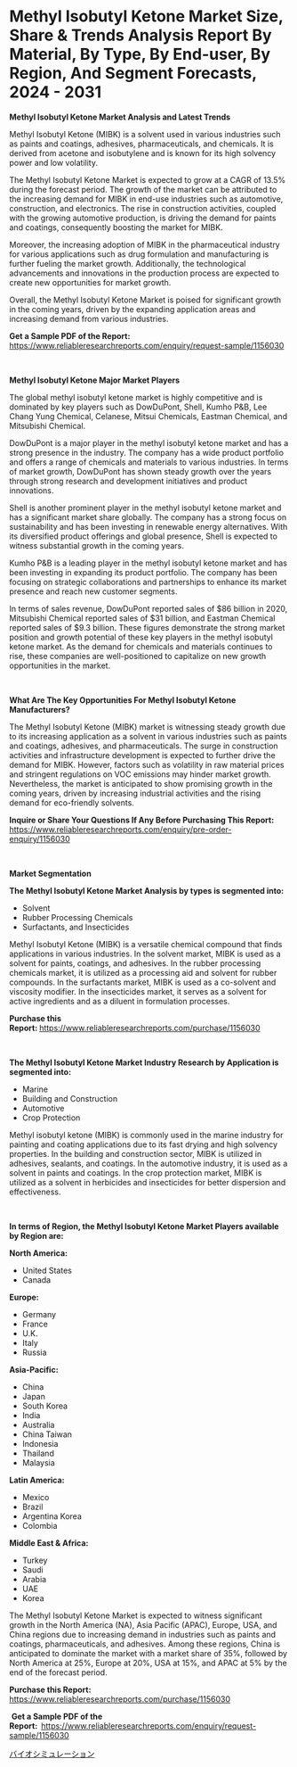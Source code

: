 <p><h1>Methyl Isobutyl Ketone Market Size, Share & Trends Analysis Report By Material, By Type, By End-user, By Region, And Segment Forecasts, 2024 - 2031</h1></p><p><strong>Methyl Isobutyl Ketone Market Analysis and Latest Trends</strong></p>
<p><p>Methyl Isobutyl Ketone (MIBK) is a solvent used in various industries such as paints and coatings, adhesives, pharmaceuticals, and chemicals. It is derived from acetone and isobutylene and is known for its high solvency power and low volatility.</p><p>The Methyl Isobutyl Ketone Market is expected to grow at a CAGR of 13.5% during the forecast period. The growth of the market can be attributed to the increasing demand for MIBK in end-use industries such as automotive, construction, and electronics. The rise in construction activities, coupled with the growing automotive production, is driving the demand for paints and coatings, consequently boosting the market for MIBK.</p><p>Moreover, the increasing adoption of MIBK in the pharmaceutical industry for various applications such as drug formulation and manufacturing is further fueling the market growth. Additionally, the technological advancements and innovations in the production process are expected to create new opportunities for market growth.</p><p>Overall, the Methyl Isobutyl Ketone Market is poised for significant growth in the coming years, driven by the expanding application areas and increasing demand from various industries.</p></p>
<p><strong>Get a Sample PDF of the Report:&nbsp;</strong> <a href="https://www.reliableresearchreports.com/enquiry/request-sample/1156030">https://www.reliableresearchreports.com/enquiry/request-sample/1156030</a></p>
<p>&nbsp;</p>
<p><strong>Methyl Isobutyl Ketone Major Market Players</strong></p>
<p><p>The global methyl isobutyl ketone market is highly competitive and is dominated by key players such as DowDuPont, Shell, Kumho P&B, Lee Chang Yung Chemical, Celanese, Mitsui Chemicals, Eastman Chemical, and Mitsubishi Chemical.</p><p>DowDuPont is a major player in the methyl isobutyl ketone market and has a strong presence in the industry. The company has a wide product portfolio and offers a range of chemicals and materials to various industries. In terms of market growth, DowDuPont has shown steady growth over the years through strong research and development initiatives and product innovations.</p><p>Shell is another prominent player in the methyl isobutyl ketone market and has a significant market share globally. The company has a strong focus on sustainability and has been investing in renewable energy alternatives. With its diversified product offerings and global presence, Shell is expected to witness substantial growth in the coming years.</p><p>Kumho P&B is a leading player in the methyl isobutyl ketone market and has been investing in expanding its product portfolio. The company has been focusing on strategic collaborations and partnerships to enhance its market presence and reach new customer segments.</p><p>In terms of sales revenue, DowDuPont reported sales of $86 billion in 2020, Mitsubishi Chemical reported sales of $31 billion, and Eastman Chemical reported sales of $9.3 billion. These figures demonstrate the strong market position and growth potential of these key players in the methyl isobutyl ketone market. As the demand for chemicals and materials continues to rise, these companies are well-positioned to capitalize on new growth opportunities in the market.</p></p>
<p>&nbsp;</p>
<p><strong>What Are The Key Opportunities For Methyl Isobutyl Ketone Manufacturers?</strong></p>
<p><p>The Methyl Isobutyl Ketone (MIBK) market is witnessing steady growth due to its increasing application as a solvent in various industries such as paints and coatings, adhesives, and pharmaceuticals. The surge in construction activities and infrastructure development is expected to further drive the demand for MIBK. However, factors such as volatility in raw material prices and stringent regulations on VOC emissions may hinder market growth. Nevertheless, the market is anticipated to show promising growth in the coming years, driven by increasing industrial activities and the rising demand for eco-friendly solvents.</p></p>
<p><strong>Inquire or Share Your Questions If Any Before Purchasing This Report:</strong> <a href="https://www.reliableresearchreports.com/enquiry/pre-order-enquiry/1156030">https://www.reliableresearchreports.com/enquiry/pre-order-enquiry/1156030</a></p>
<p>&nbsp;</p>
<p><strong>Market Segmentation</strong></p>
<p><strong>The Methyl Isobutyl Ketone Market Analysis by types is segmented into:</strong></p>
<p><ul><li>Solvent</li><li>Rubber Processing Chemicals</li><li>Surfactants, and Insecticides</li></ul></p>
<p><p>Methyl Isobutyl Ketone (MIBK) is a versatile chemical compound that finds applications in various industries. In the solvent market, MIBK is used as a solvent for paints, coatings, and adhesives. In the rubber processing chemicals market, it is utilized as a processing aid and solvent for rubber compounds. In the surfactants market, MIBK is used as a co-solvent and viscosity modifier. In the insecticides market, it serves as a solvent for active ingredients and as a diluent in formulation processes.</p></p>
<p><strong>Purchase this Report:&nbsp;</strong><a href="https://www.reliableresearchreports.com/purchase/1156030">https://www.reliableresearchreports.com/purchase/1156030</a></p>
<p>&nbsp;</p>
<p><strong>The Methyl Isobutyl Ketone Market Industry Research by Application is segmented into:</strong></p>
<p><ul><li>Marine</li><li>Building and Construction</li><li>Automotive</li><li>Crop Protection</li></ul></p>
<p><p>Methyl isobutyl ketone (MIBK) is commonly used in the marine industry for painting and coating applications due to its fast drying and high solvency properties. In the building and construction sector, MIBK is utilized in adhesives, sealants, and coatings. In the automotive industry, it is used as a solvent in paints and coatings. In the crop protection market, MIBK is utilized as a solvent in herbicides and insecticides for better dispersion and effectiveness.</p></p>
<p>&nbsp;</p>
<p><strong>In terms of Region, the Methyl Isobutyl Ketone Market Players available by Region are:</strong></p>
<p>
    <p> <strong> North America: </strong>
        <ul>
            <li>United States</li>
            <li>Canada</li>
        </ul>
        </p> 
    <p> <strong> Europe: </strong>
        <ul>
            <li>Germany</li>
            <li>France</li>
            <li>U.K.</li>
            <li>Italy</li>
            <li>Russia</li>
        </ul>
        </p> 
    <p> <strong> Asia-Pacific: </strong>
        <ul>
            <li>China</li>
            <li>Japan</li>
            <li>South Korea</li>
            <li>India</li>
            <li>Australia</li>
            <li>China Taiwan</li>
            <li>Indonesia</li>
            <li>Thailand</li>
            <li>Malaysia</li>
        </ul>
        </p> 
    <p> <strong> Latin America: </strong>
        <ul>
            <li>Mexico</li>
            <li>Brazil</li>
            <li>Argentina Korea</li>
            <li>Colombia</li>
        </ul>
        </p> 
    <p> <strong> Middle East & Africa: </strong>
        <ul>
            <li>Turkey</li>
            <li>Saudi</li>
            <li>Arabia</li>
            <li>UAE</li>
            <li>Korea</li>
        </ul>
    </p>
    </p>
<p><p>The Methyl Isobutyl Ketone Market is expected to witness significant growth in the North America (NA), Asia Pacific (APAC), Europe, USA, and China regions due to increasing demand in industries such as paints and coatings, pharmaceuticals, and adhesives. Among these regions, China is anticipated to dominate the market with a market share of 35%, followed by North America at 25%, Europe at 20%, USA at 15%, and APAC at 5% by the end of the forecast period.</p></p>
<p><strong>Purchase this Report: </strong><a href="https://www.reliableresearchreports.com/purchase/1156030">https://www.reliableresearchreports.com/purchase/1156030</a></p>
<p>&nbsp;<strong>Get a Sample PDF of the Report:&nbsp;&nbsp;</strong><a href="https://www.reliableresearchreports.com/enquiry/request-sample/1156030">https://www.reliableresearchreports.com/enquiry/request-sample/1156030</a></p>
<p><strong></strong></p>
<p><p><a href="https://github.com/zekaoe592392/Market-Research-Report-List-1/blob/main/1120886192167.md">バイオシミュレーション</a></p></p>